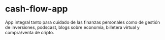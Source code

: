 # cash-flow-app
App integral tanto para cuidado de las finanzas personales como de gestión de inversiones, podscast, blogs sobre economia, billetera virtual y compra/venta de cripto.
